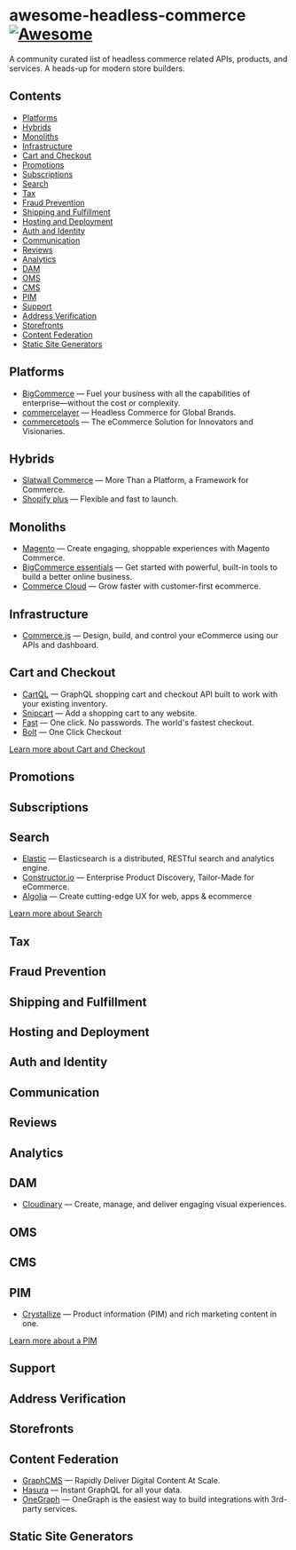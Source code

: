 # awesome-headless-commerce [![Awesome](https://awesome.re/badge-flat2.svg)](https://awesome.re)

A community curated list of headless commerce related APIs, products, and services. A heads-up for modern store builders.

## Contents

- [Platforms](#platforms)
- [Hybrids](#hybrids)
- [Monoliths](monoliths)
- [Infrastructure](#infrastructure)
- [Cart and Checkout](#cart-and-checkout)
- [Promotions](#promotions)
- [Subscriptions](#subscriptions)
- [Search](#search)
- [Tax](#tax)
- [Fraud Prevention](#fraud-prevention)
- [Shipping and Fulfillment](#shipping-and-fulfillment)
- [Hosting and Deployment](#hosting-and-deployment)
- [Auth and Identity](#auth-and-identity)
- [Communication](#communication)
- [Reviews](#reviews)
- [Analytics](#analytics)
- [DAM](#dam)
- [OMS](#oms)
- [CMS](#cms)
- [PIM](#pim)
- [Support](#support)
- [Address Verification](#address-verification)
- [Storefronts](#storefronts)
- [Content Federation](#content-federation)
- [Static Site Generators](#static-site-generators)

## Platforms

- [BigCommerce](https://www.bigcommerce.com) &mdash; Fuel your business with all the capabilities of enterprise—without the cost or complexity.
- [commercelayer](https://commercelayer.io) &mdash; Headless Commerce for Global Brands.
- [commercetools](https://commercetools.com) &mdash; The eCommerce Solution for Innovators and Visionaries.

## Hybrids

- [Slatwall Commerce](https://www.slatwallcommerce.com) &mdash; More Than a Platform, a Framework for Commerce.
- [Shopify plus](https://www.shopify.com/plus) &mdash; Flexible and fast to launch.

## Monoliths

- [Magento](https://magento.com) &mdash; Create engaging, shoppable experiences with Magento Commerce.
- [BigCommerce essentials](https://www.bigcommerce.com/essentials) &mdash; Get started with powerful, built-in tools to build a better online business.
- [Commerce Cloud](https://www.salesforce.com/products/commerce-cloud/overview) &mdash; Grow faster with customer-first ecommerce.

## Infrastructure

- [Commerce.js](https://commercejs.com) &mdash; Design, build, and control your eCommerce using our APIs and dashboard.

## Cart and Checkout

- [CartQL](https://cartql.com) &mdash; GraphQL shopping cart and checkout API built to work with your existing inventory.
- [Snipcart](https://snipcart.com) &mdash; Add a shopping cart to any website.
- [Fast](https://fast.co) &mdash; One click. No passwords. The world's fastest checkout.
- [Bolt](https://www.bolt.com) &mdash; One Click Checkout

[Learn more about Cart and Checkout](https://headlesscommerce.org/categories/cart-and-checkout)

## Promotions

## Subscriptions

## Search

- [Elastic](https://www.elastic.co/elasticsearch) &mdash; Elasticsearch is a distributed, RESTful search and analytics engine.
- [Constructor.io](https://constructor.io) &mdash; Enterprise Product Discovery, Tailor-Made for eCommerce.
- [Algolia](https://www.algolia.com) &mdash; Create cutting-edge UX for web, apps & ecommerce

[Learn more about Search](https://headlesscommerce.org/categories/search)

## Tax

## Fraud Prevention

## Shipping and Fulfillment

## Hosting and Deployment

## Auth and Identity

## Communication

## Reviews

## Analytics

## DAM

- [Cloudinary](https://cloudinary.com) &mdash; Create, manage, and deliver engaging visual experiences.

## OMS

## CMS

## PIM

- [Crystallize](https://crystallize.com) &mdash; Product information (PIM) and rich marketing content in one.

[Learn more about a PIM](https://headlesscommerce.org/categories/pim)

## Support

## Address Verification

## Storefronts

## Content Federation

- [GraphCMS](https://graphcms.com) &mdash; Rapidly Deliver Digital Content At Scale.
- [Hasura](https://hasura.io) &mdash; Instant GraphQL for all your data.
- [OneGraph](https://onegraph.com) &mdash; OneGraph is the easiest way to build integrations with 3rd-party services.

## Static Site Generators
